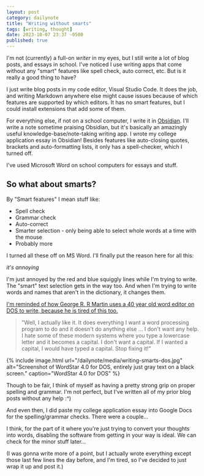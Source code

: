 ```yaml
---
layout: post
category: dailynote
title: "Writing without smarts"
tags: [writing, thought]
date: 2023-10-07 23:37 -0500
published: true
---
```

I'm not (currently) a full-on *writer* in my eyes, but I still write a lot of blog posts, and essays in school. I've noticed I use writing apps that come without any "smart" features like spell check, auto correct, etc. But is it really a good thing to have?

I just write blog posts in my code editor, Visual Studio Code. It does the job, and writing Markdown anywhere else might cause issues because of which features are supported by which editors. It has no smart features, but I could install extensions that add some of them.

For everything else, if not on a school computer, I write it in [Obsidian](https://obsidian.md/). I'll write a note sometime praising Obsidian, but it's basically an amazingly useful knowledge-base/note-taking writing app. I wrote my college application essay in Obsidian! Besides features like auto-closing quotes, brackets and auto-formatting lists, it only has a spell-checker, which I turned off.

I've used Microsoft Word on school computers for essays and stuff.

## So what about smarts?

By "Smart features" I mean stuff like:

- Spell check
- Grammar check
- Auto-correct
- Smarter selection - only being able to select whole words at a time with the mouse
- Probably more

I turned all these off on MS Word. I'll finally put the reason here for all this:

*it's annoying*

I'm just annoyed by the red and blue squiggly lines while I'm trying to write. The "smart" text selection gets in the way too. And when I'm trying to write words and names that aren't in the dictionary, it changes them.

[I'm reminded of how George R. R Martin uses a 40 year old word editor on DOS to write, because he is tired of this too.](https://www.upi.com/Entertainment_News/2014/05/14/George-RR-Martin-explains-why-he-uses-DOS-to-write-Game-of-Thrones/5501400076707/)

> "Well, I actually like it. It does everything I want a word processing program to do and it doesn't do anything else ... I don't want any help. I hate some of these modern systems where you type a lowercase letter and it becomes a capital. I don't want a capital. If I wanted a capital, I would have typed a capital. Stop fixing it!"

{% include image.html url="/dailynote/media/writing-smarts-dos.jpg" alt="Screenshot of WordStar 4.0 for DOS, entirely just gray text on a black screen." caption="WordStar 4.0 for DOS" %}

Though to be fair, I think of myself as having a pretty strong grip on proper spelling and grammar. I'm not perfect, but I've written all of my prior blog posts without any help :^)

And even then, I did paste my college application essay into Google Docs for the spelling/grammar checks. There were a couple...

I think, for the part of it where you're just trying to convert your thoughts into words, disabling the software from getting in your way is ideal. We can check for the minor stuff later...

(I was gonna write more of a point, but I actually wrote everything except those last few lines the day before, and I'm tired, so I've decided to just wrap it up and post it.)
